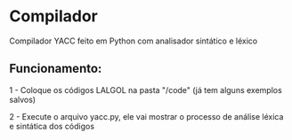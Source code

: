 # Compilador
Compilador YACC feito em Python com analisador sintático e léxico

## Funcionamento:
1 - Coloque os códigos LALGOL na pasta "/code"  (já tem alguns exemplos salvos)

2 - Execute o arquivo yacc.py, ele vai mostrar o processo de análise léxica e sintática dos códigos
